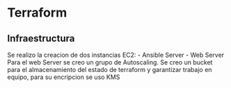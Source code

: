 # Terraform 
## Infraestructura
Se realizo la creacion de dos instancias EC2:
    - Ansible Server
    - Web Server
Para el web Server se creo un grupo de Autoscaling.
Se creo un bucket para el almacenamiento del estado de terraform y garantizar trabajo en equipo, para su encripcion se uso KMS
